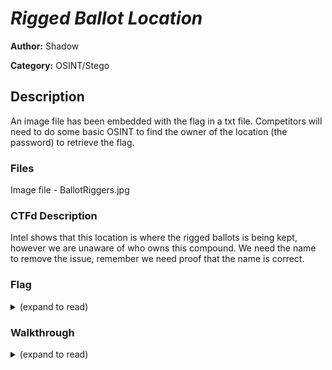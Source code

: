 # *Rigged Ballot Location*

**Author:** Shadow

**Category:** OSINT/Stego

## Description

An image file has been embedded with the flag in a txt file. Competitors will need to do some basic OSINT to find the owner of the location (the password) to retrieve the flag.

### Files

Image file - BallotRiggers.jpg  

### CTFd Description

Intel shows that this location is where the rigged ballots is being kept, however we are unaware of who owns this compound. We need the name to remove the issue, remember we need proof that the name is correct.  

### Flag

<details>
<summary>(expand to read)</summary><br>


CybersciNats{R1gged_B4llot_Stor4ge_290948}

</details>


### Walkthrough

<details>
<summary>(expand to read)</summary><br>

The description mentions that a name is needed and that proof is needed which should indicate the name is not the flag.  
Using steghide/similar tools shows that the image file contains another file and that it requires a password.  
The password is Arius which can be found by doing a reverse image search on the picture where multiple sources display that it is "Arius' Compound" from the movie Commando.  
The file that is extracted from the image file is Flag.txt

</details>
